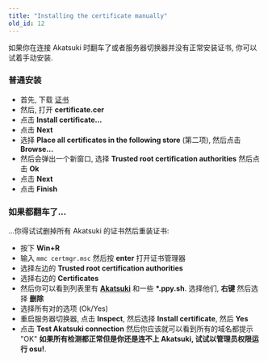 ```yaml
---
title: "Installing the certificate manually"
old_id: 12
---
```

如果你在连接 Akatsuki 时翻车了或者服务器切换器并没有正常安装证书, 你可以试着手动安装.

### 普通安装
- 首先, 下载 [证书](https://old.akatsuki.pw/akatsuki.crt)
- 然后, 打开 **certificate.cer**
- 点击 **Install certificate...**
- 点击 **Next**
- 选择 **Place all certificates in the following store** (第二项), 然后点击 **Browse...**
- 然后会弹出一个新窗口, 选择 **Trusted root certification authorities** 然后点击 **Ok**
- 点击 **Next**
- 点击 **Finish**

### 如果都翻车了...
...你得试试删掉所有 Akatsuki 的证书然后重装证书:

- 按下 **Win+R**  
- 输入 `mmc certmgr.msc` 然后按 **enter** 打开证书管理器
- 选择左边的 **Trusted root certification authorities**
- 选择右边的 **Certificates**
- 然后你可以看到列表里有 **[Akatsuki](https://onii-chan-please.come-inside.me/2020-05-05_10-02-46.png)** 和一些 **\*.ppy.sh**. 选择他们, **右键** 然后选择 **删除**  
- 选择所有对的选项 (Ok/Yes)  
- 重启服务器切换器, 点击 **Inspect**, 然后选择 **Install certificate**, 然后 **Yes**  
- 点击 **Test Akatsuki connection** 然后你应该就可以看到所有的域名都提示 "OK"
**如果所有检测都正常但是你还是连不上 Akatsuki, 试试以管理员权限运行 osu!**.
